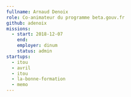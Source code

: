 ```yaml
---
fullname: Arnaud Denoix
role: Co-animateur du programme beta.gouv.fr
github: adenoix
missions:
  - start: 2018-12-07
    end:
    employer: dinum
    status: admin
startups:
  - itou
  - avril
  - itou 
  - la-bonne-formation
  - memo
---
```

